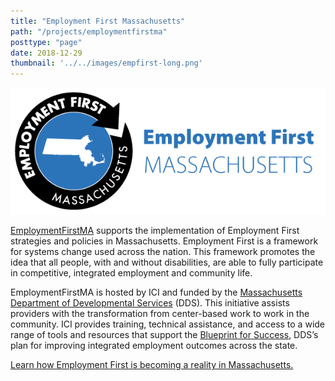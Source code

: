 ```yaml
---
title: "Employment First Massachusetts"
path: "/projects/employmentfirstma"
posttype: "page"
date: 2018-12-29
thumbnail: '../../images/empfirst-long.png'
---
```



![EmploymentFirstMA](../../images/empfirst-long.png)

[EmploymentFirstMA](https://employmentfirstma.org/) supports the implementation of Employment First strategies and policies in Massachusetts. Employment First is a framework for systems change used across the nation. This framework promotes the idea that all people, with and without disabilities, are able to fully participate in competitive, integrated employment and community life.

EmploymentFirstMA is hosted by ICI and funded by the [Massachusetts Department of Developmental Services](https://www.mass.gov/orgs/department-of-developmental-services) (DDS). This initiative assists providers with the transformation from center-based work to work in the community. ICI provides training, technical assistance, and access to a wide range of tools and resources that support the [Blueprint for Success](http://www.mass.gov/eohhs/docs/dmr/blueprint-for-success.pdf), DDS’s plan for improving integrated employment outcomes across the state.

[Learn how Employment First is becoming a reality in Massachusetts.](https://employmentfirstma.org/)
